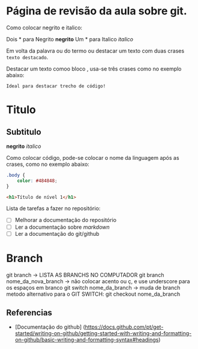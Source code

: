 # Página de revisão da aula sobre git.

Como colocar negrito e italico:

Dois * para Negrito **negrito**
Um * para Italico *italico*

Em volta da palavra ou do termo ou destacar um texto  com duas crases ``texto destacado``.

Destacar um texto comoo bloco , usa-se três crases  como no exemplo abaixo:
```
Ideal para destacar trecho de código!
```

# Titulo
## Subtitulo
**negrito**
*italico*

Como colocar código, pode-se colocar o nome da linguagem após as crases, como no exemplo abaixo: 
```css
.body {
    color: #484848;
}
```

```html
<h1>Título de nível 1</h1>
```

Lista de tarefas a fazer no repositório:

- [ ] Melhorar a documentação do repositório
- [ ] Ler a documentação sobre *markdown*
- [ ] Ler a documentação do git/github

# Branch
git branch -> LISTA AS BRANCHS NO COMPUTADOR
git branch nome_da_nova_branch -> não colocar acento ou ç, e use underscore para os espaços em branco
git switch nome_da_branch -> muda de branch
metodo alternativo para o GIT SWITCH: git checkout nome_da_branch

## Referencias

* [Documentação do github] (https://docs.github.com/pt/get-started/writing-on-github/getting-started-with-writing-and-formatting-on-github/basic-writing-and-formatting-syntax#headings)